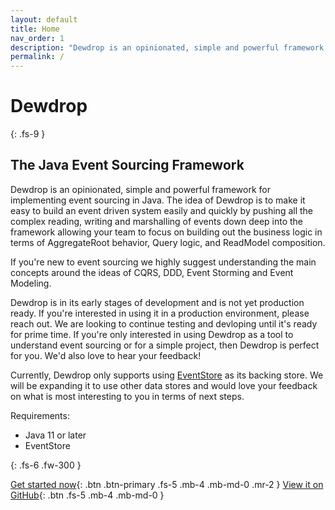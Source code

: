 ```yaml
---
layout: default
title: Home
nav_order: 1
description: "Dewdrop is an opinionated, simple and powerful framework for implementing event sourcing in Java"
permalink: /
---
```


# Dewdrop
{: .fs-9 }
## The Java Event Sourcing Framework
Dewdrop is an opinionated, simple and powerful framework for implementing event sourcing in Java. The idea of Dewdrop is to make it easy to build an event driven system easily and quickly by pushing all the complex reading, writing and marshalling of events down deep into the framework allowing your team to focus on building out the business logic in terms of AggregateRoot behavior, Query logic, and ReadModel composition. 

If you're new to event sourcing we highly suggest understanding the main concepts around the ideas of CQRS, DDD, Event Storming and Event Modeling.

Dewdrop is in its early stages of development and is not yet production ready. If you're interested in using it in a production environment, please reach out. We are looking to continue testing and devloping until it's ready for prime time. If you're only interested in using Dewdrop as a tool to understand event sourcing or for a simple project, then Dewdrop is perfect for you. We'd also love to hear your feedback!

Currently, Dewdrop only supports using [EventStore](https://www.eventstore.com/) as its backing store. We will be expanding it to use other data stores and would love your feedback on what is most interesting to you in terms of next steps.

Requirements:
* Java 11 or later
* EventStore

{: .fs-6 .fw-300 }

[Get started now](getting-started){: .btn .btn-primary .fs-5 .mb-4 .mb-md-0 .mr-2 } [View it on GitHub](https://github.com/matsientst/dewdrop){: .btn .fs-5 .mb-4 .mb-md-0 }
